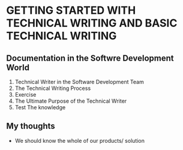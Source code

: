 # GETTING STARTED WITH TECHNICAL WRITING AND BASIC TECHNICAL WRITING

## Documentation in the Softwre Development World
1. Technical Writer in the Software Development Team
2. The Technical Writing Process
3. Exercise
4. The Ultimate Purpose of the Technical Writer
5. Test The knowledge

## My thoughts
- We should know the whole of our products/ solution